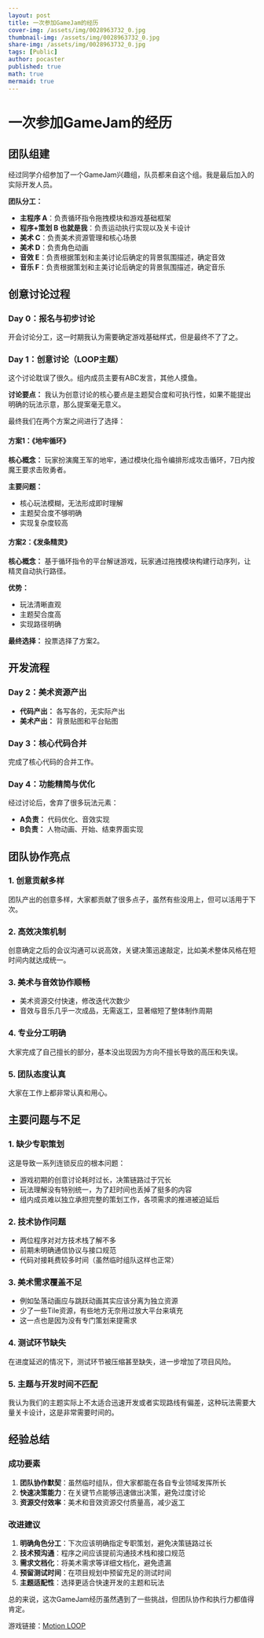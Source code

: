 ```yaml
---
layout: post
title: 一次参加GameJam的经历
cover-img: /assets/img/0028963732_0.jpg
thumbnail-img: /assets/img/0028963732_0.jpg
share-img: /assets/img/0028963732_0.jpg
tags: [Public]
author: pocaster
published: true
math: true
mermaid: true
---
```


# 一次参加GameJam的经历

## 团队组建

经过同学介绍参加了一个GameJam兴趣组，队员都来自这个组。我是最后加入的实际开发人员。

**团队分工：**
- **主程序 A**：负责循环指令拖拽模块和游戏基础框架
- **程序+策划 B 也就是我**：负责运动执行实现以及关卡设计
- **美术 C**：负责美术资源管理和核心场景
- **美术 D**：负责角色动画
- **音效 E**：负责根据策划和主美讨论后确定的背景氛围描述，确定音效
- **音乐 F**：负责根据策划和主美讨论后确定的背景氛围描述，确定音乐

## 创意讨论过程

### Day 0：报名与初步讨论
开会讨论分工，这一时期我认为需要确定游戏基础样式，但是最终不了了之。

### Day 1：创意讨论（LOOP主题）
这个讨论耽误了很久。组内成员主要有ABC发言，其他人摸鱼。

**讨论要点：**
我认为创意讨论的核心要点是主题契合度和可执行性，如果不能提出明确的玩法示意，那么提案毫无意义。

最终我们在两个方案之间进行了选择：

#### 方案1：《地牢循环》
**核心概念：** 玩家扮演魔王军的地牢，通过模块化指令编排形成攻击循环，7日内按魔王要求击败勇者。

**主要问题：**
- 核心玩法模糊，无法形成即时理解
- 主题契合度不够明确
- 实现复杂度较高

#### 方案2：《发条精灵》
**核心概念：** 基于循环指令的平台解谜游戏，玩家通过拖拽模块构建行动序列，让精灵自动执行路径。

**优势：**
- 玩法清晰直观
- 主题契合度高
- 实现路径明确

**最终选择：** 投票选择了方案2。

## 开发流程

### Day 2：美术资源产出
- **代码产出：** 各写各的，无实际产出
- **美术产出：** 背景贴图和平台贴图

### Day 3：核心代码合并
完成了核心代码的合并工作。

### Day 4：功能精简与优化
经过讨论后，舍弃了很多玩法元素：
- **A负责：** 代码优化、音效实现
- **B负责：** 人物动画、开始、结束界面实现

## 团队协作亮点

### 1. 创意贡献多样
团队产出的创意多样，大家都贡献了很多点子，虽然有些没用上，但可以活用于下次。

### 2. 高效决策机制
创意确定之后的会议沟通可以说高效，关键决策迅速敲定，比如美术整体风格在短时间内就达成统一。

### 3. 美术与音效协作顺畅
- 美术资源交付快速，修改迭代次数少
- 音效与音乐几乎一次成品，无需返工，显著缩短了整体制作周期

### 4. 专业分工明确
大家完成了自己擅长的部分，基本没出现因为方向不擅长导致的高压和失误。

### 5. 团队态度认真
大家在工作上都非常认真和用心。

## 主要问题与不足

### 1. 缺少专职策划
这是导致一系列连锁反应的根本问题：
- 游戏初期的创意讨论耗时过长，决策链路过于冗长
- 玩法理解没有特别统一，为了赶时间也丢掉了挺多的内容
- 组内成员难以独立承担完整的策划工作，各项需求的推进被迫延后

### 2. 技术协作问题
- 两位程序对对方技术栈了解不多
- 前期未明确通信协议与接口规范
- 代码对接耗费较多时间（虽然临时组队这样也正常）

### 3. 美术需求覆盖不足
- 例如坠落动画应与跳跃动画其实应该分离为独立资源
- 少了一些Tile资源，有些地方无奈用过放大平台来填充
- 这一点也是因为没有专门策划来提需求

### 4. 测试环节缺失
在进度延迟的情况下，测试环节被压缩甚至缺失，进一步增加了项目风险。

### 5. 主题与开发时间不匹配
我认为我们的主题实际上不太适合迅速开发或者实现路线有偏差，这种玩法需要大量关卡设计，这是非常需要时间的。

## 经验总结

### 成功要素
1. **团队协作默契**：虽然临时组队，但大家都能在各自专业领域发挥所长
2. **快速决策能力**：在关键节点能够迅速做出决策，避免过度讨论
3. **资源交付效率**：美术和音效资源交付质量高，减少返工

### 改进建议
1. **明确角色分工**：下次应该明确指定专职策划，避免决策链路过长
2. **技术预沟通**：程序之间应该提前沟通技术栈和接口规范
3. **需求文档化**：将美术需求等详细文档化，避免遗漏
4. **预留测试时间**：在项目规划中预留充足的测试时间
5. **主题适配性**：选择更适合快速开发的主题和玩法

总的来说，这次GameJam经历虽然遇到了一些挑战，但团队协作和执行力都值得肯定。

游戏链接：[Motion LOOP](https://www.bilibili.com/video/BV1UC4y1A7AT/?spm_id_from=333.1391.0.0&vd_source=b1a060038b135ddcfa6c0075ffe342b1)